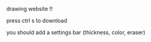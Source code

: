 drawing website !!

press ctrl s to download

you should add a settings bar (thickness, color, eraser)